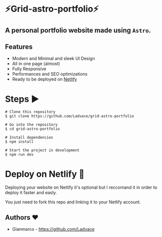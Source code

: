 # ⚡️Grid-astro-portfolio⚡️

## A personal portfolio website made using `Astro`.

## Features

- Modern and Minimal and sleek UI Design
- All in one page (almost)
- Fully Responsive
- Performances and SEO optimizations
- Ready to be deployed on [Netlify](https://www.netlify.com/)

# Steps ▶️

```
# Clone this repository
$ git clone https://github.com/Ladvace/grid-astro-portfolio
```

```
# Go into the repository
$ cd grid-astro-portfolio
```

```
# Install dependencies
$ npm install
```

```
# Start the project in development
$ npm run dev
```

# Deploy on Netlify 🚀

Deploying your website on Netlify it's optional but I reccomand it in order to deploy it faster and easly.

You just need to fork this repo and linking it to your Netlify account.

## Authors ❤️

- Gianmarco - https://github.com/Ladvace
